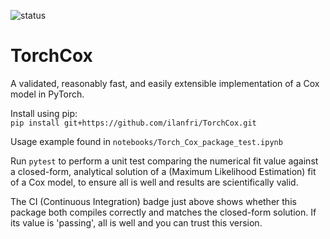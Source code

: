 ![status](https://github.com/ilanfri/TorchCox/workflows/CI/badge.svg "CI build status")

# TorchCox


A validated, reasonably fast, and easily extensible implementation of a Cox model in PyTorch.

Install using pip:  
`pip install git+https://github.com/ilanfri/TorchCox.git`

Usage example found in `notebooks/Torch_Cox_package_test.ipynb`

Run `pytest` to perform a unit test comparing the numerical fit value against a closed-form, analytical solution of a (Maximum Likelihood Estimation) fit of a Cox model, to ensure all is well and results are scientifically valid.

The CI (Continuous Integration) badge just above shows whether this package both compiles correctly and matches the closed-form solution. If its value is 'passing', all is well and you can trust this version.
